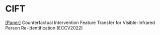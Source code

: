 # CIFT

[\[Paper\]](https://arxiv.org/pdf/2208.00967) Counterfactual Intervention Feature Transfer for Visible-Infrared Person Re-identification (ECCV2022)
